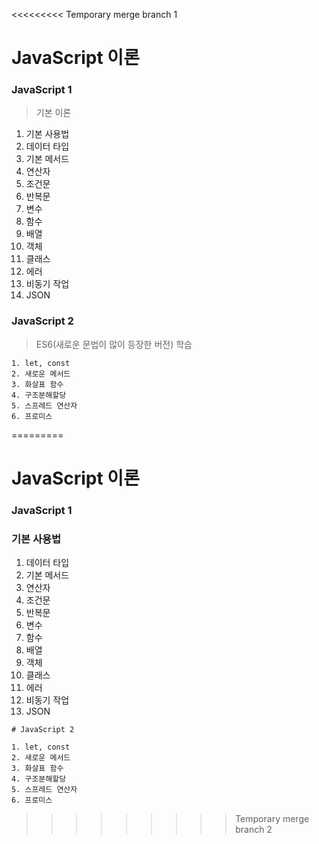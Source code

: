 <<<<<<<<< Temporary merge branch 1
   # JavaScript 이론

### JavaScript 1
> 기본 이론

1. 기본 사용법
2. 데이터 타입
3. 기본 메서드
4. 연산자
5. 조건문
6. 반복문
7. 변수
8. 함수
9. 배열
10. 객체
11. 클래스
12. 에러
13. 비동기 작업
14. JSON

### JavaScript 2
> ES6(새로운 문법이 많이 등장한 버전) 학습

    1. let, const
    2. 새로운 메서드
    3. 화살표 함수
    4. 구조분해할당
    5. 스프레드 연산자
    6. 프로미스
    
=========
   # JavaScript 이론

   ### JavaScript 1 


   ### 기본 사용법
   1. 데이터 타입
   2. 기본 메서드
   3.  연산자
   4.  조건문
   5.  반복문
   6.  변수
   7.  함수
   8. 배열
   9. 객체
   10. 클래스
   11. 에러
   12. 비동기 작업
   13. JSON

    # JavaScript 2

    1. let, const
    2. 새로운 메서드
    3. 화살표 함수
    4. 구조분해할당
    5. 스프레드 연산자
    6. 프로미스
    
>>>>>>>>> Temporary merge branch 2
